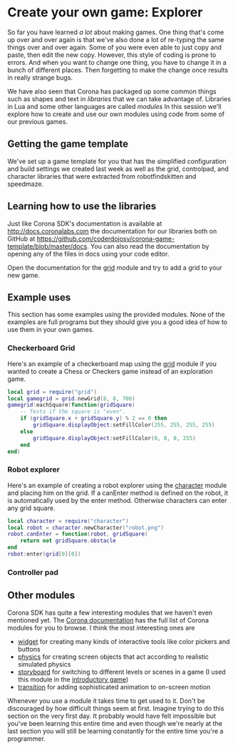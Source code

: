 # Create your own game: Explorer

So far you have learned *a lot* about making games. One thing that's come up
over and over again is that we've also done a lot of re-typing the same things
over and over again. Some of you were even able to just copy and paste, then
edit the new copy. However, this style of coding is prone to errors. And when
you want to change one thing, you have to change it in a bunch of different
places. Then forgetting to make the change once results in really strange bugs.

We have also seen that Corona has packaged up some common things such as shapes
and text in *libraries* that we can take advantage of. Libraries in Lua and some
other languages are called *modules* In this session we'll explore how to create
and use our own modules using code from some of our previous games.

## Getting the game template

We've set up a game template for you that has the simplified configuration and
build settings we created last week as well as the grid, controlpad, and
character libraries that were extracted from robotfindskitten and speedmaze.

## Learning how to use the libraries

Just like Corona SDK's documentation is available at
<http://docs.coronalabs.com> the documentation for our libraries both on GitHub
at <https://github.com/coderdojosv/corona-game-template/blob/master/docs>. You
can also read the documentation by opening any of the files in docs using your
code editor.

Open the documentation for the [grid][] module and try to add a grid to your
new game.

## Example uses

This section has some examples using the provided modules. None of the examples
are full programs but they should give you a good idea of how to use them in
your own games.

### Checkerboard Grid

Here's an example of a checkerboard map using the [grid][] module if you wanted
to create a Chess or Checkers game instead of an exploration game.

```lua
local grid = require("grid")
local gamegrid = grid.newGrid(8, 8, 700)
gamegrid:eachSquare(function(gridSquare)
	-- Tests if the square is "even".
	if (gridSquare.x + gridSquare.y) % 2 == 0 then
		gridSquare.displayObject:setFillColor(255, 255, 255, 255)
	else
		gridSquare.displayObject:setFillColor(0, 0, 0, 255)
	end
end)
```

### Robot explorer

Here's an example of creating a robot explorer using the [character][] module
and placing him on the grid. If a canEnter method is defined on the robot, it is
automatically used by the enter method. Otherwise characters can enter any grid
square.

```lua
local character = require("character")
local robot = character.newCharacter("robot.png")
robot.canEnter = function(robot, gridSquare)
	return not gridSquare.obstacle
end
robot:enter(grid[0][0])
```

### Controller pad

## Other modules

Corona SDK has quite a few interesting modules that we haven't even mentioned
yet. The [Corona documentation](http://docs.coronalabs.com) has the full list of
Corona modules for you to browse. I think the most interesting ones are

* [widget][] for creating many kinds of interactive tools like color pickers and buttons
* [physics][] for creating screen objects that act according to realistic
	simulated physics
* [storyboard][] for switching to different levels or scenes in a game (I used this module in the [introductory game][introgame])
* [transition][] for adding sophisticated animation to on-screen motion

[widget]: http://docs.coronalabs.com/api/library/widget/index.html
[physics]: http://docs.coronalabs.com/api/library/physics/index.html
[storyboard]: http://docs.coronalabs.com/api/library/storyboard/index.html
[sprite]: http://docs.coronalabs.com/api/library/sprite/index.html
[transition]: http://docs.coronalabs.com/api/library/transition/index.html

Whenever you use a module it takes time to get used to it. Don't be discouraged
by how difficult things seem at first. Imagine trying to do this section on the
very first day. It probably would have felt impossible but you've been learning
this entire time and even though we're nearly at the last section you will still
be learning constantly for the entire time you're a programmer.

[introgame]: https://github.com/nuclearsandwich/hello-corona
[grid]: https://github.com/coderdojosv/corona-game-template/blob/master/docs/grid.md
[character]: https://github.com/coderdojosv/corona-game-template/blob/master/docs/character.md
[controlpad]: https://github.com/coderdojosv/corona-game-template/blob/master/docs/controlpad.md
